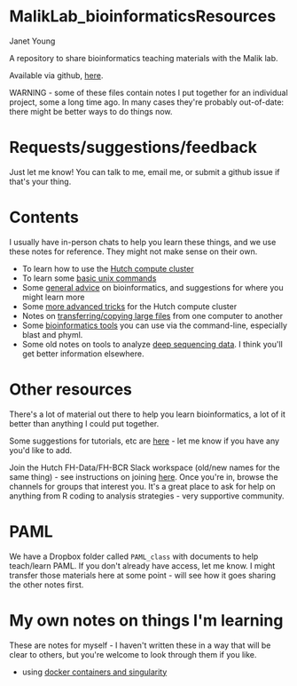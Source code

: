 # MalikLab_bioinformaticsResources

Janet Young

A repository to share bioinformatics teaching materials with the Malik lab. 

Available via github, [here](https://github.com/jayoung/MalikLab_bioinformaticsResources).

WARNING - some of these files contain notes I put together for an individual project, some a long time ago. In many cases they're probably out-of-date: there might be better ways to do things now.

# Requests/suggestions/feedback

Just let me know! You can talk to me, email me, or submit a github issue if that's your thing.

# Contents

I usually have in-person chats to help you learn these things, and we use these notes for reference. They might not make sense on their own.

- To learn how to use the [Hutch compute cluster](notes/FHCRC_compute_resources.md)
- To learn some [basic unix commands](notes/unix_intro.md)
- Some [general advice](notes/general_advice.md) on bioinformatics, and suggestions for where you might learn more
- Some [more advanced tricks](notes/FHCRC_compute_resources_advanced.md) for the Hutch compute cluster
- Notes on [transferring/copying large files](notes/file_transfer.md) from one computer to another
- Some [bioinformatics tools](notes/bioinformatics_tools.md) you can use via the command-line, especially blast and phyml.
- Some old notes on tools to analyze [deep sequencing data](notes/deep_sequencing.md). I think you'll get better information elsewhere.

# Other resources

There's a lot of material out there to help you learn bioinformatics, a lot of it better than anything I could put together.  

Some suggestions for tutorials, etc are [here](notes/bioinformatics_other_resources.md) - let me know if you have any you'd like to add.

Join the Hutch FH-Data/FH-BCR Slack workspace (old/new names for the same thing) - see instructions on joining [here](https://sciwiki.fredhutch.org/scicomputing/reference_training/). Once you're in, browse the channels for groups that interest you.   It's a great place to ask for help on anything from R coding to analysis strategies - very supportive community.

# PAML

We have a Dropbox folder called `PAML_class` with documents to help teach/learn PAML. If you don't already have access, let me know.   I might transfer those materials here at some point - will see how it goes sharing the other notes first. 

# My own notes on things I'm learning

These are notes for myself - I haven't written these in a way that will be clear to others, but you're welcome to look through them if you like.

- using [docker containers and singularity](janets_NOTES_forMyself/docker_singularity_container_NOTES.md  )
